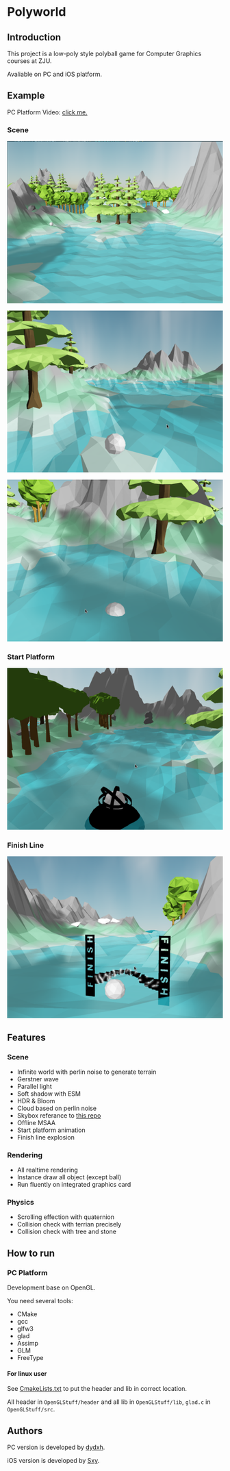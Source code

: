 # Polyworld

## Introduction

This project is a low-poly style polyball game for Computer Graphics courses at ZJU.

Avaliable on PC and iOS platform.

## Example

PC Platform Video: [click me.](https://mega.nz/#!s6RiVADJ!61zPSIgOiLi4FjmNdk8foGUnIjjIxsgmtq4doSUvBSo)

### Scene

![](img/scene1.png)

![](img/scene2.png)

![](img/scene3.png)

### Start Platform

![](img/scene5.png)

### Finish Line

![](img/scene4.png)

## Features

### Scene

- Infinite world with perlin noise to generate terrain
- Gerstner wave
- Parallel light
- Soft shadow with ESM
- HDR & Bloom
- Cloud based on perlin noise
- Skybox referance to [this repo](https://github.com/wwwtyro/glsl-atmosphere)
- Offline MSAA
- Start platform animation
- Finish line explosion

### Rendering

- All realtime rendering
- Instance draw all object (except ball)
- Run fluently on integrated graphics card

### Physics

- Scrolling effection with quaternion
- Collision check with terrian precisely
- Collision check with tree and stone

## How to run

### PC Platform

Development base on OpenGL.

You need several tools:
- CMake
- gcc
- glfw3
- glad
- Assimp
- GLM
- FreeType

#### For linux user

See [CmakeLists.txt](PC/CMakeLists.txt) to put the header and lib in correct location.

All header in `OpenGLStuff/header` and all lib in `OpenGLStuff/lib`, `glad.c` in `OpenGLStuff/src`.

## Authors

PC version is developed by [dydxh](https://github.com/dydxh).

iOS version is developed by [Sxy](https://github.com/sxy623).


